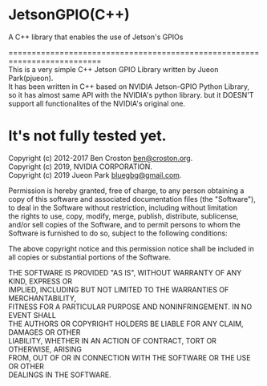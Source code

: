 # JetsonGPIO(C++)
A C++ library that enables the use of Jetson's GPIOs  

==========================================================================  
This is a very simple C++ Jetson GPIO Library written by Jueon Park(pjueon).   
It has been written in C++ based on NVIDIA Jetson-GPIO Python Library,   
so it has almost same API with the NVIDIA's python library. 
but it DOESN'T support all functionalites of the NVIDIA's original one.   

It's not fully tested yet.  
==========================================================================  


Copyright (c) 2012-2017 Ben Croston <ben@croston.org>.  
Copyright (c) 2019, NVIDIA CORPORATION.   
Copyright (c) 2019 Jueon Park <bluegbg@gmail.com>.  

Permission is hereby granted, free of charge, to any person obtaining a  
copy of this software and associated documentation files (the "Software"),  
to deal in the Software without restriction, including without limitation  
the rights to use, copy, modify, merge, publish, distribute, sublicense,  
and/or sell copies of the Software, and to permit persons to whom the  
Software is furnished to do so, subject to the following conditions:  
  
The above copyright notice and this permission notice shall be included in  
all copies or substantial portions of the Software.  
  
THE SOFTWARE IS PROVIDED "AS IS", WITHOUT WARRANTY OF ANY KIND, EXPRESS OR  
IMPLIED, INCLUDING BUT NOT LIMITED TO THE WARRANTIES OF MERCHANTABILITY,  
FITNESS FOR A PARTICULAR PURPOSE AND NONINFRINGEMENT.  IN NO EVENT SHALL  
THE AUTHORS OR COPYRIGHT HOLDERS BE LIABLE FOR ANY CLAIM, DAMAGES OR OTHER  
LIABILITY, WHETHER IN AN ACTION OF CONTRACT, TORT OR OTHERWISE, ARISING  
FROM, OUT OF OR IN CONNECTION WITH THE SOFTWARE OR THE USE OR OTHER  
DEALINGS IN THE SOFTWARE.  

